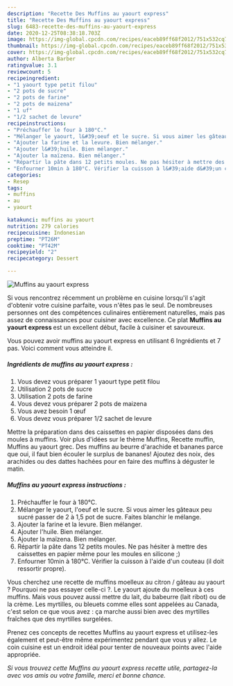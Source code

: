 ```yaml
---
description: "Recette Des Muffins au yaourt express"
title: "Recette Des Muffins au yaourt express"
slug: 6483-recette-des-muffins-au-yaourt-express
date: 2020-12-25T08:38:18.703Z
image: https://img-global.cpcdn.com/recipes/eaceb89ff68f2012/751x532cq70/muffins-au-yaourt-express-photo-principale-de-la-recette.jpg
thumbnail: https://img-global.cpcdn.com/recipes/eaceb89ff68f2012/751x532cq70/muffins-au-yaourt-express-photo-principale-de-la-recette.jpg
cover: https://img-global.cpcdn.com/recipes/eaceb89ff68f2012/751x532cq70/muffins-au-yaourt-express-photo-principale-de-la-recette.jpg
author: Alberta Barber
ratingvalue: 3.1
reviewcount: 5
recipeingredient:
- "1 yaourt type petit filou"
- "2 pots de sucre"
- "2 pots de farine"
- "2 pots de maizena"
- "1 uf"
- "1/2 sachet de levure"
recipeinstructions:
- "Préchauffer le four à 180°C."
- "Mélanger le yaourt, l&#39;oeuf et le sucre. Si vous aimer les gâteaux peu sucré passer de 2 à 1,5 pot de sucre. Faites blanchir le mélange."
- "Ajouter la farine et la levure. Bien mélanger."
- "Ajouter l&#39;huile. Bien mélanger."
- "Ajouter la maïzena. Bien mélanger."
- "Répartir la pâte dans 12 petits moules. Ne pas hésiter à mettre des caissettes en papier même pour les moules en silicone ;)"
- "Enfourner 10min à 180°C. Vérifier la cuisson à l&#39;aide d&#39;un couteau (il doit ressortir propre)."
categories:
- Resep
tags:
- muffins
- au
- yaourt

katakunci: muffins au yaourt 
nutrition: 279 calories
recipecuisine: Indonesian
preptime: "PT26M"
cooktime: "PT42M"
recipeyield: "2"
recipecategory: Dessert

---
```



![Muffins au yaourt express](https://img-global.cpcdn.com/recipes/eaceb89ff68f2012/751x532cq70/muffins-au-yaourt-express-photo-principale-de-la-recette.jpg)

Si vous rencontrez récemment un problème en cuisine lorsqu'il s'agit d'obtenir votre cuisine parfaite, vous n'êtes pas le seul. De nombreuses personnes ont des compétences culinaires entièrement naturelles, mais pas assez de connaissances pour cuisiner avec excellence. Ce plat <strong> Muffins au yaourt express </strong> est un excellent début, facile à cuisiner et savoureux.

<!--inarticleads1-->

Vous pouvez avoir muffins au yaourt express en utilisant 6 Ingrédients et 7 pas. Voici comment vous atteindre il.

##### Ingrédients de muffins au yaourt express :

1. Vous devez vous préparer 1 yaourt type petit filou
1. Utilisation 2 pots de sucre
1. Utilisation 2 pots de farine
1. Vous devez vous préparer 2 pots de maizena
1. Vous avez besoin 1 œuf
1. Vous devez vous préparer 1/2 sachet de levure


Mettre la préparation dans des caissettes en papier disposées dans des moules à muffins. Voir plus d&#39;idées sur le thème Muffins, Recette muffin, Muffins au yaourt grec. Des muffins au beurre d&#39;arachide et bananes parce que oui, il faut bien écouler le surplus de bananes! Ajoutez des noix, des arachides ou des dattes hachées pour en faire des muffins à déguster le matin. 

<!--inarticleads2-->

##### Muffins au yaourt express instructions :

1. Préchauffer le four à 180°C.
1. Mélanger le yaourt, l&#39;oeuf et le sucre. Si vous aimer les gâteaux peu sucré passer de 2 à 1,5 pot de sucre. Faites blanchir le mélange.
1. Ajouter la farine et la levure. Bien mélanger.
1. Ajouter l&#39;huile. Bien mélanger.
1. Ajouter la maïzena. Bien mélanger.
1. Répartir la pâte dans 12 petits moules. Ne pas hésiter à mettre des caissettes en papier même pour les moules en silicone ;)
1. Enfourner 10min à 180°C. Vérifier la cuisson à l&#39;aide d&#39;un couteau (il doit ressortir propre).


Vous cherchez une recette de muffins moelleux au citron / gâteau au yaourt ? Pourquoi ne pas essayer celle-ci ?. Le yaourt ajoute du moelleux à ces muffins. Mais vous pouvez aussi mettre du lait, du babeurre (lait ribot) ou de la crème. Les myrtilles, ou bleuets comme elles sont appelées au Canada, c&#39;est selon ce que vous avez : ça marche aussi bien avec des myrtilles fraîches que des myrtilles surgelées. 

<!--inarticleads1-->

<p>
Prenez ces concepts de recettes Muffins au yaourt express et utilisez-les également et peut-être même expérimentez pendant que vous y allez. Le coin cuisine est un endroit idéal pour tenter de nouveaux points avec l'aide appropriée.
</p>

<p>
<i>Si vous trouvez cette Muffins au yaourt express recette utile, partagez-la avec vos amis ou votre famille, merci et bonne chance.</i>
</p>
